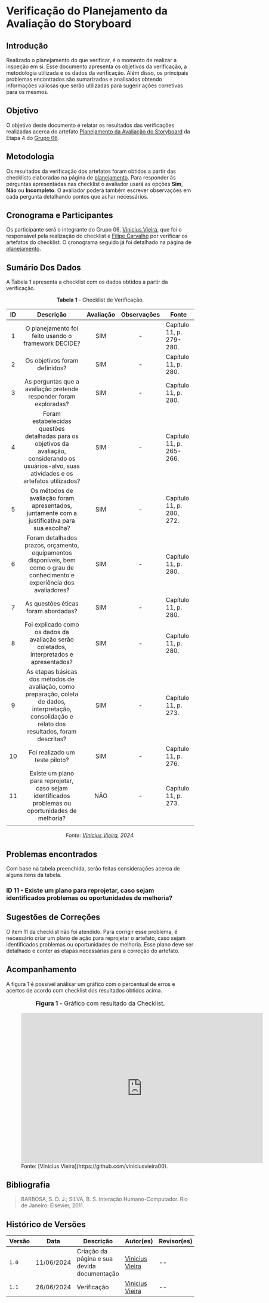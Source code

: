 # Verificação do Planejamento da Avaliação do Storyboard

## Introdução

Realizado o planejamento do que verificar, é o momento de realizar a inspeção em si. Esse documento apresenta os objetivos da verificação, a metodologia utilizada e os dados da verificação. Além disso, os principais problemas encontrados são sumarizados e analisados obtendo informações valiosas que serão utilizadas para sugerir ações corretivas para os mesmos.

## Objetivo

O objetivo deste documento é relatar os resultados das verificações realizadas acerca do artefato [Planejamento da Avaliação do Storyboard](https://interacao-humano-computador.github.io/2024.1-DETRANDF/design-avaliacao-desenvolvimento/nivel-1/storyboard-dad/planejamento-avaliacao-sb/) da Etapa 4 do [Grupo 06](https://interacao-humano-computador.github.io/2024.1-DETRANDF/).

## Metodologia

Os resultados da verificação dos artefatos foram obtidos a partir das checklists elaboradas na página de [planejamento](./planejamento-verificacao-etapa-4). Para responder às perguntas apresentadas nas checklist o avaliador usará as opções **Sim**, **Não** ou **Incompleto**. O avaliador poderá também escrever observações em cada pergunta detalhando pontos que achar necessários.

## Cronograma e Participantes

Os participante será o integrante do Grupo 06, [Vinicius Vieira](https://github.com/viniciusvieira00), que foi o responsável pela realização do checklist e [Filipe Carvalho](https://github.com/Filipe-002) por verificar os artefatos do checklist. O cronograma seguido já foi detalhado na página de [planejamento](./planejamento-verificacao-etapa-4).

## Sumário Dos Dados

A Tabela 1 apresenta a checklist com os dados obtidos a partir da verificação.

<center>

**Tabela 1** - Checklist de Verificação.

|  ID   |                                                                      Descrição                                                                      | Avaliação | Observações | Fonte                     |
| :---: | :-------------------------------------------------------------------------------------------------------------------------------------------------: | :-------: | :---------: | ------------------------- |
|   1   |                                                 O planejamento foi feito usando o framework DECIDE?                                                 |    SIM    |      -      | Capítulo 11, p. 279-280.  |
|   2   |                                                            Os objetivos foram definidos?                                                            |    SIM    |      -      | Capítulo 11, p. 280.      |
|   3   |                                          As perguntas que a avaliação pretende responder foram exploradas?                                          |    SIM    |      -      | Capítulo 11, p. 280.      |
|   4   |  Foram estabelecidas questões detalhadas para os objetivos da avaliação, considerando os usuários-alvo, suas atividades e os artefatos utilizados?  |    SIM    |      -      | Capítulo 11, p. 265-266.  |
|   5   |                            Os métodos de avaliação foram apresentados, juntamente com a justificativa para sua escolha?                             |    SIM    |      -      | Capítulo 11, p. 280, 272. |
|   6   |            Foram detalhados prazos, orçamento, equipamentos disponíveis, bem como o grau de conhecimento e experiência dos avaliadores?             |    SIM    |      -      | Capítulo 11, p. 280.      |
|   7   |                                                         As questões éticas foram abordadas?                                                         |    SIM    |      -      | Capítulo 11, p. 280.      |
|   8   |                               Foi explicado como os dados da avaliação serão coletados, interpretados e apresentados?                               |    SIM    |      -      | Capítulo 11, p. 280.      |
|   9   | As etapas básicas dos métodos de avaliação, como preparação, coleta de dados, interpretação, consolidação e relato dos resultados, foram descritas? |    SIM    |      -      | Capítulo 11, p. 273.      |
|  10   |                                                           Foi realizado um teste piloto?                                                            |    SIM    |      -      | Capítulo 11, p. 276.      |
|  11   |                          Existe um plano para reprojetar, caso sejam identificados problemas ou oportunidades de melhoria?                          |    NÃO    |      -      | Capítulo 11, p. 273.      |
|       |
_Fonte: [Vinicius Vieira](https://github.com/viniciusvieira00), 2024._

</center>

## Problemas encontrados

Com base na tabela preenchida, serão feitas considerações acerca de alguns itens da tabela.

### ID 11 - Existe um plano para reprojetar, caso sejam identificados problemas ou oportunidades de melhoria?

## Sugestões de Correções

O item 11 da checklist não foi atendido. Para corrigir esse problema, é necessário criar um plano de ação para reprojetar o artefato, caso sejam identificados problemas ou oportunidades de melhoria. Esse plano deve ser detalhado e conter as etapas necessárias para a correção do artefato.

## Acompanhamento

A figura 1 é possível análisar um gráfico com o percentual de erros e acertos de acordo com checklist dos resultados obtidos acima.

<figure markdown>
<font size="3"><p style="text-align: center"><b>Figura 1</b> - Gráfico com resultado da Checklist.</p></font>
<iframe width="648" height="401" seamless frameborder="0" scrolling="no" src="https://docs.google.com/spreadsheets/d/e/2PACX-1vR9VoUT8bjBrSCNwu2cgBFb8HPhEsMxLxvIrF_C_MwW9FpNomR3oVgD56kJuTa4AZzVijRhh07mIalG/pubchart?oid=1316620803&amp;format=interactive"></iframe>Fonte: [Vinicius Vieira](https://github.com/viniciusvieira00).</p></font></figcaption>
</figure>

## Bibliografia

> BARBOSA, S. D. J.; SILVA, B. S. Interação Humano-Computador. Rio de Janeiro: Elsevier, 2011.

## Histórico de Versões

| Versão | Data       | Descrição                                   | Autor(es)                                              | Revisor(es) |
| ------ | ---------- | ------------------------------------------- | ------------------------------------------------------ | ----------- |
| `1.0`  | 11/06/2024 | Criação da página e sua devida documentação | [Vinicius Vieira](https://github.com/viniciusvieira00) | --          |
| `1.1`  | 26/06/2024 | Verificação                                 | [Vinicius Vieira](https://github.com/viniciusvieira00) | --          |